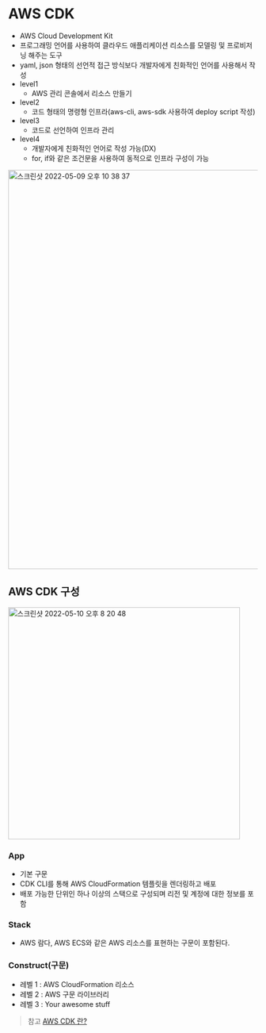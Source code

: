 # AWS CDK
- AWS Cloud Development Kit
- 프로그래밍 언어를 사용하여 클라우드 애플리케이션 리소스를 모델링 및 프로비저닝 해주는 도구
- yaml, json 형태의 선언적 접근 방식보다 개발자에게 친화적인 언어를 사용해서 작성
- level1
  - AWS 관리 콘솔에서 리소스 만들기
- level2
  - 코드 형태의 명령형 인프라(aws-cli, aws-sdk 사용하여 deploy script 작성)
- level3
  - 코드로 선언하여 인프라 관리
- level4
  - 개발자에게 친화적인 언어로 작성 가능(DX)
  - for, if와 같은 조건문을 사용하여 동적으로 인프라 구성이 가능

<img width="805" alt="스크린샷 2022-05-09 오후 10 38 37" src="https://user-images.githubusercontent.com/65120581/167422332-3e97e034-410f-42bc-be86-5ef43b788de9.png">

## AWS CDK 구성
<img width="468" alt="스크린샷 2022-05-10 오후 8 20 48" src="https://user-images.githubusercontent.com/65120581/167617284-18aca30a-762f-4c9d-9e84-bebd48dd4a77.png">

### App
- 기본 구문
- CDK CLI를 통해 AWS CloudFormation 템플릿을 렌더링하고 배포
- 배포 가능한 단위인 하나 이상의 스택으로 구성되며 리전 및 계정에 대한 정보를 포함
### Stack
- AWS 람다, AWS ECS와 같은 AWS 리소스를 표현하는 구문이 포함된다.
### Construct(구문)
- 레벨 1 : AWS CloudFormation 리소스
- 레벨 2 : AWS 구문 라이브러리
- 레벨 3 : Your awesome stuff


> 참고
> [AWS CDK 란?](https://cherrypick.co.kr/about-aws-cdk/)
